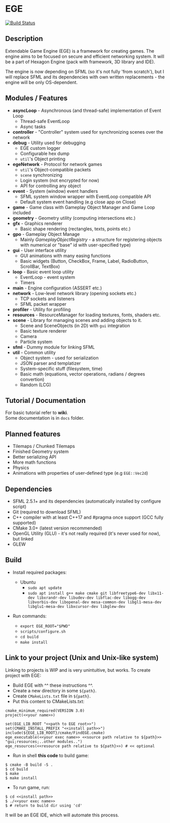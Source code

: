 # EGE
[![Build Status](https://travis-ci.com/hexagon-engine/ege.svg?branch=master)](https://travis-ci.com/hexagon-engine/ege)  

## Description
Extendable Game Engine (EGE) is a framework for creating games. The engine aims to be focused on secure and efficient networking system. It will be a part of Hexagon Engine (pack with framework, 3D library and IDE).

The engine is now depending on SFML (so it's not fully 'from scratch'), but I will replace SFML and its dependencies with own written replacements - the engine will be only OS-dependent.

## Modules / Features
* **asyncLoop** - Asynchronous (and thread-safe) implementation of Event Loop
   * Thread-safe EventLoop
   * Async tasks
* **controller** - "Controller" system used for synchronizing scenes over the network
* **debug** - Utility used for debugging
   * EGE custom logger
   * Configurable hex dump
   * `util`'s Object printing
* **egeNetwork** - Protocol for network games
   * `util`'s Object-compatible packets
   * `scene` synchronizing
   * Login system (not encrypted for now)
   * API for controlling any object
* **event** - System (window) event handlers
   * SFML system window wrapper with EventLoop compatible API
   * Default system event handling (e.g close app on Close)
* **game** - Game class with Gameplay Object Manager and Game Loop included
* **geometry** - Geometry utility (computing intersections etc.)
* **gfx** - Graphics renderer
   * Basic shape rendering (rectangles, texts, points etc.)
* **gpo** - Gameplay Object Manage
   * Mainly *GameplayObjectRegistry* - a structure for registering objects with numerical or "base" id with user-specified type)
* **gui** - User interface utility
   * GUI animations with many easing functions
   * Basic widgets (Button, CheckBox, Frame, Label, RadioButton, ScrollBar, TextBox)
* **loop** - Basic event loop utility
   * EventLoop - event system
   * Timers
* **main** - Engine configuration (ASSERT etc.)
* **network** - Low-level network library (opening sockets etc.)
   * TCP sockets and listeners
   * SFML packet wrapper
* **profiler** - Utility for profiling
* **resources** - ResourceManager for loading textures, fonts, shaders etc.
* **scene** - Library for managing scenes and adding objects to it.
   * Scene and SceneObjects (in 2D) with `gui` integration
   * Basic texture renderer
   * Camera
   * Particle system
* **sfml** - Dummy module for linking SFML
* **util** - Common utility
   * Object system - used for serialization
   * JSON parser and templatizer
   * System-specific stuff (filesystem, time)
   * Basic math (equations, vector operations, radians / degrees convertion)
   * Random (LCG)

## Tutorial / Documentation
For basic tutorial refer to **wiki**.  
Some documentation is in `docs` folder.

## Planned features
* Tilemaps / Chunked Tilemaps
* Finished Geometry system
* Better serializing API
* More math functions
* Physics
* Animations with properties of user-defined type (e.g `EGE::Vec2d`)

## Dependencies
* SFML 2.5.1+ and its dependencies (automatically installed by configure script)
* Git (required to download SFML)
* C++ compiler with at least C++17 and #pragma once support (GCC fully supported)
* CMake 3.0+ (latest version recommended)
* OpenGL Utility (GLU) - it's not really required (it's never used for now), but linked
* GLEW

## Build
* Install required packages:
  * Ubuntu
    - `sudo apt update`
    - `sudo apt install g++ make cmake git libfreetype6-dev libx11-dev libxrandr-dev libudev-dev libflac-dev libogg-dev libvorbis-dev libopenal-dev mesa-common-dev libgl1-mesa-dev libglu1-mesa-dev libxcursor-dev libglew-dev`

* Run commands:
    - `export EGE_ROOT="$PWD"`
    - `scripts/configure.sh`
    - `cd build`
    - `make install`

## Link to your project (Unix and Unix-like system)
Linking to projects is WIP and is very unintuitive, but works.
To create project with EGE:

* Build EGE with ^^ these instructions ^^.
* Create a new directory in some `${path}`.
* Create `CMakeLists.txt` file in `${path}`.
* Put this content to CMakeLists.txt:
```
cmake_minimum_required(VERSION 3.0)
project(<<your name>>)

set(EGE_LIB_ROOT "<<path to EGE root>>")
set(CMAKE_INSTALL_PREFIX "<<install path>>")
include(${EGE_LIB_ROOT}/cmake/FindEGE.cmake)
ege_executable(<<your exec name>> <<source path relative to ${path}>> "gui;resources;..other modules..")
ege_resources(<<resource path relative to ${path}>>) # << optional

```
* Run in shell **this code** to build game:
```
$ cmake -B build -S .
$ cd build
$ make
$ make install
```
* To run game, run:
```
$ cd <<install path>>
$ ./<<your exec name>>
$ # return to build dir using 'cd'
```

It will be an EGE IDE, which will automate this process.
